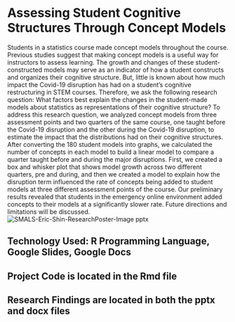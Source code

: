 # Assessing Student Cognitive Structures Through Concept Models 
Students in a statistics course made concept models throughout the course. Previous studies suggest that making concept models is a useful way for instructors to assess learning. The growth and changes of these student-constructed models may serve as an indicator of how a student constructs and organizes their cognitive structure. But, little is known about how much impact the Covid-19 disruption has had on a student’s cognitive restructuring in STEM courses. Therefore, we ask the following research question: What factors best explain the changes in the student-made models about statistics as representations of their cognitive structure? To address this research question, we analyzed concept models from three assessment points and two quarters of the same course, one taught before the Covid-19 disruption and the other during the Covid-19 disruption, to estimate the impact that the distributions had on their cognitive structures. After converting the 180 student models into graphs, we calculated the number of concepts in each model to build a linear model to compare a quarter taught before and during the major disruptions. First, we created a box and whisker plot that shows model growth across two different quarters, pre and during, and then we created a model to explain how the disruption term influenced the rate of concepts being added to student models at three different assessment points of the course. Our preliminary results revealed that students in the emergency online environment added concepts to their models at a significantly slower rate. Future directions and limitations will be discussed.
![SMALS-Eric-Shin-ResearchPoster-Image pptx](https://github.com/user-attachments/assets/ab4ffa1a-a51d-482b-9e99-0ad220181402)
## Technology Used: R Programming Language, Google Slides, Google Docs
## Project Code is located in the Rmd file
## Research Findings are located in both the pptx and docx files

